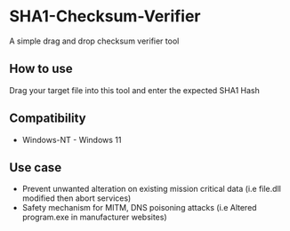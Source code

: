 # SHA1-Checksum-Verifier
A simple drag and drop checksum verifier tool 

## How to use
Drag your target file into this tool and enter the expected SHA1 Hash

## Compatibility
* Windows-NT - Windows 11

## Use case
* Prevent unwanted alteration on existing mission critical data (i.e file.dll modified then abort services)
* Safety mechanism for MITM, DNS poisoning attacks (i.e Altered program.exe in manufacturer websites) 
